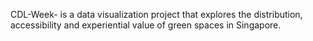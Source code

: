 CDL-Week- is a data visualization project that explores the distribution, accessibility and experiential value of green spaces in Singapore.

